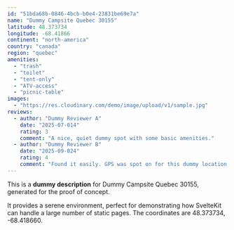 ```yaml
---
id: "51bda68b-0846-4bcb-b0e4-23831be69e7a"
name: "Dummy Campsite Quebec 30155"
latitude: 48.373734
longitude: -68.41866
continent: "north-america"
country: "canada"
region: "quebec"
amenities:
  - "trash"
  - "toilet"
  - "tent-only"
  - "ATV-access"
  - "picnic-table"
images:
  - "https://res.cloudinary.com/demo/image/upload/v1/sample.jpg"
reviews:
  - author: "Dummy Reviewer A"
    date: "2025-07-014"
    rating: 3
    comment: "A nice, quiet dummy spot with some basic amenities."
  - author: "Dummy Reviewer B"
    date: "2025-09-024"
    rating: 4
    comment: "Found it easily. GPS was spot on for this dummy location."
---
```


This is a **dummy description** for Dummy Campsite Quebec 30155, generated for the proof of concept.

It provides a serene environment, perfect for demonstrating how SvelteKit can handle a large number of static pages. The coordinates are 48.373734, -68.418660.
